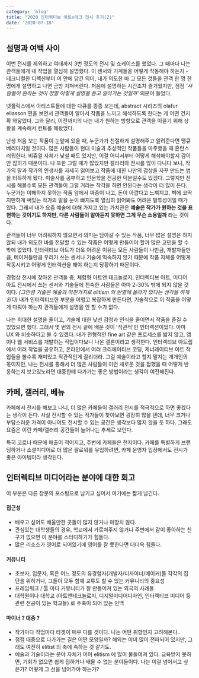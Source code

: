 ```yaml
---
category: 'blog'
title: "2020 인터렉티브 아트x테크 전시 후기(2)"
date: '2020-07-18'
---
```


## 설명과 여백 사이

이번 전시를 제외하고 여태까지 3번 정도의 전시 및 쇼케이스를 했었다. 그 때마다 나는 관객들에게 내 작업을 열심히 설명했다. 이 센서와 기계들을 어떻게 작동해야 하는지 - 테크니컬한 디렉션부터 이 안에 담긴 의미, 내가 의도한 바 그 모든 것들을 관객 한 명 한 명에게 설명하고 나면 금방 지쳐버린다. 처음에 설명하는 시간조차 즐거웠지만, 점점 *'사람들이 원하는 것이 정말 이렇게 설명을 듣고 알아가는 것일까'* 의문이 들었다.

넷플릭스에서 아티스트들에 대한 다큐를 종종 보는데, abstract 시리즈의 olafur eliasson 편을 보면서 관객들이 알아서 작품을 느끼고 해석하도록 한다는 게 어떤 건지 확 와닿았다. 그와 달리, 이전까지의 나는 내가 원하는 방향으로 관객을 이끌기 위해 상황을 계속해서 컨트롤 해왔었다.

난생 처음 보는 작품이 눈앞에 있을 때, 누군가가 친절하게 설명해주고 알려준다면 땡큐베리마치일 것이다. 많은 사람들이 현대 미술과 추상적인 작품들을 마주했을 때 혼란스러워한다. 비쥬얼 자체가 낯설 때도 있지만, 이걸 어디서부터 어떻게 해석해야할지 감이 안 잡히기 때문이다. 나 또한 그럴 때가 많았지만 갤러리와 전시를 많이 다니다 보니, 작가의 말과 작가의 인생사를 자세히 읽어보고 작품에 대한 나만의 감상을 자꾸 만드는 법을 터득하게 됐다. 미술사를 공부하고 인문학을 전공한 덕분일수도 있겠다. 그렇지만 전시를 해볼수록 모든 관객들이 그럴 거라는 착각을 하면 안된다는 생각이 더 많이 든다. 누군가는 이해하지 못하는 작품 앞에서 짜증이 나고, 돈이 아깝다고 느껴지고, 벽에 코딱지만하게 써있는 작가의 말을 눈이 빠지도록 열심히 읽어봐도 어려운 말투성이일 때가 있다. 그래서 내가 요즘 예술에 대해 가지고 있는 가치관은 **예술은 작가가 원하는 것을 표현하는 것이기도 하지만, 다른 사람들이 알아듣지 못하면 그게 무슨 소용일까** 라는 것이다. 

관객들이 너무 어려워하지 않으면서 의미는 담아갈 수 있는 작품, 너무 많은 설명은 하지 않되 내가 의도한 바를 전달할 수 있는 작품은 어떻게 만들어야 할까 많은 고민을 할 수 밖에 없었다. 인터렉티브 아트가 더욱 어려운 이유는 모든 사람들이 나만큼, 개발자들만큼, 메이커들만큼 우리가 쓰는 센서나 기술에 익숙하지 않기 때문에 작품 자체를 어떻게 작동시키고 어떻게 인터렉션을 해야 하는지 당황하기 때문이다. 

경험상 전시에 찾아온 관객들 중, 체험형 아트앤 테크놀로지, 인터렉티브 아트, 미디어 아트 전시에서 쓰는 센서와 기술들에 친숙한 사람들은 아마 2-30% 밖에 되지 않을 것이다. *(그만큼 기술은 예술과 마찬가지로 elitism 의 반열에 올라가 있다는 생각을 하게 된다)* 내가 인터렉티브한 부분을 어렵고 복잡하게 만든다면, 기술적으로 이 작품을 어떻게 다뤄야 하는지 관객들에게 설명을 안 할 수가 없다. 

나는 최대한 설명을 줄이고, 기술에 대한 낯선 감정과 인식을 줄이면서 작품을 즐길 수 있었으면 했다. 그래서 몇 번의 전시 끝에 배운 것이 '직관적'인 인터렉션이었다. 아마 UX 와 비슷하다고 볼 수 있겠다. 내가 전형적인 fine art 같은 프로세스를 밟지 않고, 앱이나 웹 서비스를 개발하는 직업이다보니 나온 결론이라고 생각한다. 인터렉티브 아트랩에서 여러 작업을 공유하고, 온라인에서 여러 크리에이티브 코딩, 제너레이티브 아트 작업들을 볼수록 재미있고 직관적인게 끌리더라. 그걸 예술이라고 할지 말지는 개개인의 몫이지만, 나는 전시를 통해서 더 많은 사람들이 이런 새로운 것을 접했을 때 어떻게 반응하는지 보고있노라면 대중한테 다가가는 좋은 방법이라는 생각이 여전해진다. 


## 카페, 갤러리, 베뉴

카페에서 전시를 해보고 나니, 더 많은 카페들이 갤러리 전시를 적극적으로 하면 좋겠다는 생각이 든다. 사실 전시할 수 있는 작가들이 찾아보면 굉장히 많을 텐데, 너무 크거나 부담스러운 가격이 아니어도 전시할 수 있는 공간은 생각보다 많지 않을 듯 하다. 그래도 요즘은 이런 카페/갤러리 공간들이 늘어나는 추세로 보인다. 

특히 코로나 때문에 매출이 적어지고, 주변에 카페들은 천지이다. 카페를 특별하게 브랜딩하거나 소셜미디어로 더 많은 팔로워를 유입하려면, 카페 운영자 입장에서도 전시가 좋은 아이템이라 생각된다.


## 인터렉티브 미디어라는 분야에 대한 회고 

이 부분은 다른 장문의 포스팅으로 남기고 싶어서 여기에는 짧게 남긴다.

#### 접근성

- 배우고 싶어도 배울만한 곳들이 많지 않거나 마땅치 않다.
- 관심있는 대학생들의 경우, 학교에서 가르쳐주지 않거나 주변에서 같이 좋아하는 친구가 없으면 이 분야를 스터디하기가 힘들다.
- 많은 리소스가 영어로 되어있기에 영어를 잘 못한다면 더더욱 힘들다.

#### 커뮤니티
- 초보자, 입문자, 혹은 어느 정도의 유경험자(개발자/디자이너/메이커)들 각각의 집단을 위하거나, 그들이 모두 함께 교류도 할 수 있는 커뮤니티의 중요성
- 프레임워크 / 툴 마다 커뮤니티가 잘 만들어져 있는 외국의 사례들
- 대학원이나 대학교 (아트앤테크놀로지, 디지털미디어디자인, 인터렉티브 미디어 등 관련 전공이 있는 학교들) 로 주축이 되어 있는 인맥

#### 마이너 ? 대중 ?
- 작가마다 작업마다 타겟이 매우 다를 것이다. 나는 어떤 취향인지 고려해본다..
- 점점 대중으로 다가가는 길은 어떤 모양일까? 해외는 이미 많이 전파되어 있지만, 그래도 여전히 elitist 의 축에 속하는 것 같기도.
- 예술과 기술이라는 분야 자체가 이미 elitism 에 많이 물들여져 있다. 교육받지 못하면, 기회가 없으면 쉽게 접하거나 배울 수 없는 분야들이다. 나는 이걸 넘어서고 싶은가? 어떻게 그 선을 넘어가야 하는가?
